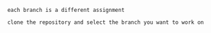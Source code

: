 

        each branch is a different assignment

        clone the repository and select the branch you want to work on